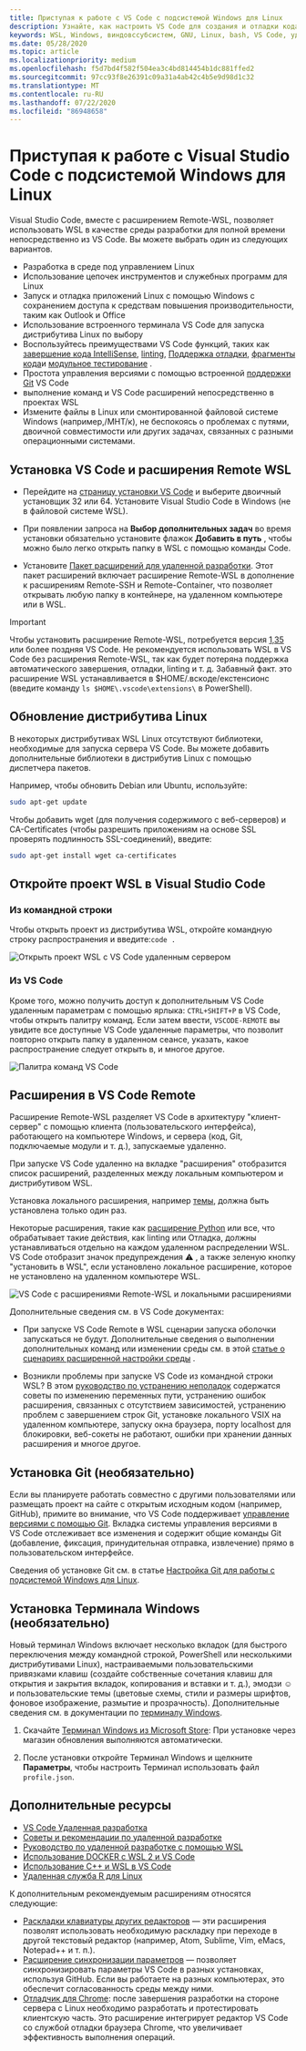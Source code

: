 ```yaml
---
title: Приступая к работе с VS Code с подсистемой Windows для Linux
description: Узнайте, как настроить VS Code для создания и отладки кода с помощью подсистемы Windows для Linux.
keywords: WSL, Windows, виндовссубсистем, GNU, Linux, bash, VS Code, удаленное расширение, отладка, путь, Visual Studio
ms.date: 05/28/2020
ms.topic: article
ms.localizationpriority: medium
ms.openlocfilehash: f5d7bd4f582f504ea3c4bd814454b1dc881ffed2
ms.sourcegitcommit: 97cc93f8e26391c09a31a4ab42c4b5e9d98d1c32
ms.translationtype: MT
ms.contentlocale: ru-RU
ms.lasthandoff: 07/22/2020
ms.locfileid: "86948658"
---
```

# <a name="get-started-using-visual-studio-code-with-windows-subsystem-for-linux"></a>Приступая к работе с Visual Studio Code с подсистемой Windows для Linux

Visual Studio Code, вместе с расширением Remote-WSL, позволяет использовать WSL в качестве среды разработки для полной времени непосредственно из VS Code. Вы можете выбрать один из следующих вариантов.

* Разработка в среде под управлением Linux
* Использование цепочек инструментов и служебных программ для Linux
* Запуск и отладка приложений Linux с помощью Windows с сохранением доступа к средствам повышения производительности, таким как Outlook и Office
* Использование встроенного терминала VS Code для запуска дистрибутива Linux по выбору
* Воспользуйтесь преимуществами VS Code функций, таких как [завершение кода IntelliSense](https://code.visualstudio.com/docs/editor/intellisense), [linting](https://code.visualstudio.com/docs/python/linting), [Поддержка отладки](https://code.visualstudio.com/docs/nodejs/nodejs-debugging), [фрагменты кода](https://code.visualstudio.com/docs/editor/userdefinedsnippets)и [модульное тестирование](https://code.visualstudio.com/docs/python/testing) .
* Простота управления версиями с помощью встроенной [поддержки Git](https://code.visualstudio.com/docs/editor/versioncontrol#_git-support) VS Code
* выполнение команд и VS Code расширений непосредственно в проектах WSL
* Измените файлы в Linux или смонтированной файловой системе Windows (например,/МНТ/к), не беспокоясь о проблемах с путями, двоичной совместимости или других задачах, связанных с разными операционными системами.

## <a name="install-vs-code-and-the-remote-wsl-extension"></a>Установка VS Code и расширения Remote WSL

* Перейдите на [страницу установки VS Code](https://code.visualstudio.com/download) и выберите двоичный установщик 32 или 64. Установите Visual Studio Code в Windows (не в файловой системе WSL).

* При появлении запроса на **Выбор дополнительных задач** во время установки обязательно установите флажок **Добавить в путь** , чтобы можно было легко открыть папку в WSL с помощью команды Code.

* Установите [Пакет расширений для удаленной разработки](https://marketplace.visualstudio.com/items?itemName=ms-vscode-remote.vscode-remote-extensionpack). Этот пакет расширений включает расширение Remote-WSL в дополнение к расширениям Remote-SSH и Remote-Container, что позволяет открывать любую папку в контейнере, на удаленном компьютере или в WSL.

> [!IMPORTANT]
> Чтобы установить расширение Remote-WSL, потребуется версия [1,35](https://code.visualstudio.com/updates/v1_35) или более поздняя VS Code. Не рекомендуется использовать WSL в VS Code без расширения Remote-WSL, так как будет потеряна поддержка автоматического завершения, отладки, linting и т. д. Забавный факт. это расширение WSL устанавливается в $HOME/.вскоде/екстенсионс (введите команду `ls $HOME\.vscode\extensions\` в PowerShell).

## <a name="update-your-linux-distribution"></a>Обновление дистрибутива Linux

В некоторых дистрибутивах WSL Linux отсутствуют библиотеки, необходимые для запуска сервера VS Code. Вы можете добавить дополнительные библиотеки в дистрибутив Linux с помощью диспетчера пакетов.

Например, чтобы обновить Debian или Ubuntu, используйте:

```bash
sudo apt-get update
```

Чтобы добавить wget (для получения содержимого с веб-серверов) и CA-Certificates (чтобы разрешить приложениям на основе SSL проверять подлинность SSL-соединений), введите:

```bash
sudo apt-get install wget ca-certificates
```

## <a name="open-a-wsl-project-in-visual-studio-code"></a>Откройте проект WSL в Visual Studio Code

### <a name="from-the-command-line"></a>Из командной строки

Чтобы открыть проект из дистрибутива WSL, откройте командную строку распространения и введите:`code .`

![Открыть проект WSL с VS Code удаленным сервером](../media/wsl-open-vs-code.gif)

### <a name="from-vs-code"></a>Из VS Code

Кроме того, можно получить доступ к дополнительным VS Code удаленным параметрам с помощью ярлыка: `CTRL+SHIFT+P` в VS Code, чтобы открыть палитру команд. Если затем ввести, `VSCODE-REMOTE` вы увидите все доступные VS Code удаленные параметры, что позволит повторно открыть папку в удаленном сеансе, указать, какое распространение следует открыть в, и многое другое.

![Палитра команд VS Code](../media/vscode-remote-command-palette.png)

## <a name="extensions-inside-of-vs-code-remote"></a>Расширения в VS Code Remote

Расширение Remote-WSL разделяет VS Code в архитектуру "клиент-сервер" с помощью клиента (пользовательского интерфейса), работающего на компьютере Windows, и сервера (код, Git, подключаемые модули и т. д.), запускаемые удаленно.

При запуске VS Code удаленно на вкладке "расширения" отобразится список расширений, разделенных между локальным компьютером и дистрибутивом WSL.

Установка локального расширения, например [темы](https://marketplace.visualstudio.com/search?target=VSCode&category=Themes&sortBy=Installs), должна быть установлена только один раз.

Некоторые расширения, такие как [расширение Python](https://marketplace.visualstudio.com/items?itemName=ms-python.python) или все, что обрабатывает такие действия, как linting или Отладка, должны устанавливаться отдельно на каждом удаленном распределении WSL. VS Code отобразит значок предупреждения ⚠ , а также зеленую кнопку "установить в WSL", если установлено локальное расширение, которое не установлено на удаленном компьютере WSL.

![VS Code с расширениями Remote-WSL и локальными расширениями](../media/vscode-remote-wsl-extensions.png)

Дополнительные сведения см. в VS Code документах:

* При запуске VS Code Remote в WSL сценарии запуска оболочки запускаться не будут. Дополнительные сведения о выполнении дополнительных команд или изменении среды см. в этой [статье о сценариях расширенной настройки среды](https://code.visualstudio.com/docs/remote/wsl#_advanced-environment-setup-script) .

* Возникли проблемы при запуске VS Code из командной строки WSL? В этом [руководство по устранению неполадок](https://code.visualstudio.com/docs/remote/troubleshooting#_fixing-problems-with-the-code-command-not-working) содержатся советы по изменению переменных пути, устранению ошибок расширения, связанных с отсутствием зависимостей, устранению проблем с завершением строк Git, установке локального VSIX на удаленном компьютере, запуску окна браузера, порту localhost для блокировки, веб-сокеты не работают, ошибки при хранении данных расширения и многое другое.

## <a name="install-git-optional"></a>Установка Git (необязательно)

Если вы планируете работать совместно с другими пользователями или размещать проект на сайте с открытым исходным кодом (например, GitHub), примите во внимание, что VS Code поддерживает [управление версиями с помощью Git](https://code.visualstudio.com/docs/editor/versioncontrol#_git-support). Вкладка системы управления версиями в VS Code отслеживает все изменения и содержит общие команды Git (добавление, фиксация, принудительная отправка, извлечение) прямо в пользовательском интерфейсе.

Сведения об установке Git см. в статье [Настройка Git для работы с подсистемой Windows для Linux](./wsl-git.md).

## <a name="install-windows-terminal-optional"></a>Установка Терминала Windows (необязательно)

Новый терминал Windows включает несколько вкладок (для быстрого переключения между командной строкой, PowerShell или несколькими дистрибутивами Linux), настраиваемыми пользовательскими привязками клавиш (создайте собственные сочетания клавиш для открытия и закрытия вкладок, копирования и вставки и т. д.), эмодзи ☺ и пользовательские темы (цветовые схемы, стили и размеры шрифтов, фоновое изображение, размытие и прозрачность). Дополнительные сведения см. в документации по [терминалу Windows](https://docs.microsoft.com/windows/terminal).

1. Скачайте [Терминал Windows из Microsoft Store](https://www.microsoft.com/store/apps/9n0dx20hk701): При установке через магазин обновления выполняются автоматически.

2. После установки откройте Терминал Windows и щелкните **Параметры**, чтобы настроить Терминал использовать файл `profile.json`.

## <a name="additional-resources"></a>Дополнительные ресурсы

* [VS Code Удаленная разработка](https://code.visualstudio.com/docs/remote/remote-overview)
* [Советы и рекомендации по удаленной разработке](https://code.visualstudio.com/docs/remote/troubleshooting)
* [Руководство по удаленной разработке с помощью WSL](https://code.visualstudio.com/remote-tutorials/wsl/getting-started)
* [Использование DOCKER с WSL 2 и VS Code](https://code.visualstudio.com/blogs/2020/03/02/docker-in-wsl2)
* [Использование C++ и WSL в VS Code](https://code.visualstudio.com/docs/cpp/config-wsl)
* [Удаленная служба R для Linux](https://docs.microsoft.com/visualstudio/rtvs/setting-up-remote-r-service-on-linux?view=vs-2017)

К дополнительным рекомендуемым расширениям относятся следующие:

* [Раскладки клавиатуры других редакторов](https://marketplace.visualstudio.com/search?target=VSCode&category=Keymaps&sortBy=Downloads) — эти расширения позволят использовать необходимую раскладку при переходе в другой текстовый редактор (например, Atom, Sublime, Vim, eMacs, Notepad++ и т. п.).
* [Расширение синхронизации параметров](https://marketplace.visualstudio.com/items?itemName=Shan.code-settings-sync) — позволяет синхронизировать параметры VS Code в разных установках, используя GitHub. Если вы работаете на разных компьютерах, это обеспечит согласованность среды между ними.
* [Отладчик для Chrome](https://code.visualstudio.com/blogs/2016/02/23/introducing-chrome-debugger-for-vs-code): после завершения разработки на стороне сервера с Linux необходимо разработать и протестировать клиентскую часть. Это расширение интегрирует редактор VS Code со службой отладки браузера Chrome, что увеличивает эффективность выполнения операций.
